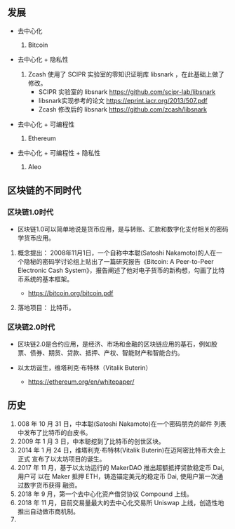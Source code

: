 ## 发展
- 去中心化
    1. Bitcoin

- 去中心化 + 隐私性
    1. Zcash 使用了 SCIPR 实验室的零知识证明库 libsnark ，在此基础上做了修改。
        - SCIPR 实验室的 libsnark https://github.com/scipr-lab/libsnark
        - libsnark实现参考的论文 https://eprint.iacr.org/2013/507.pdf
        - Zcash 修改后的 libsnark https://github.com/zcash/libsnark

- 去中心化 + 可编程性
    1. Ethereum

- 去中心化 + 可编程性 + 隐私性
    1. Aleo

## 区块链的不同时代
### 区块链1.0时代
- 区块链1.0可以简单地说是货币应用，是与转账、汇款和数字化支付相关的密码学货币应用。

1. 概念提出： 2008年11月1日，一个自称中本聪(Satoshi Nakamoto)的人在一个隐秘的密码学讨论组上贴出了一篇研究报告《Bitcoin: A Peer-to-Peer Electronic Cash System》，报告阐述了他对电子货币的新构想，勾画了比特币系统的基本框架。 
    - https://bitcoin.org/bitcoin.pdf

2. 落地项目： 比特币。 


### 区块链2.0时代
- 区块链2.0是合约应用，是经济、市场和金融的区块链应用的基石，例如股票、债券、期货、贷款、抵押、产权、智能财产和智能合约。

- 以太坊诞生，维塔利克·布特林（Vitalik Buterin）
    - https://ethereum.org/en/whitepaper/

## 历史
1. 008 年 10 月 31 日，中本聪(Satoshi Nakamoto)在一个密码朋克的邮件 列表中发布了比特币的白皮书。
2. 2009 年 1 月 3 日，中本聪挖到了比特币的创世区块。
3. 2014 年 1 月 24 日，维塔利克·布特林(Vitalik Buterin)在迈阿密比特币大会上正式 宣布了以太坊项目的诞生。
4. 2017 年 11 月，基于以太坊运行的 MakerDAO 推出超额抵押贷款稳定币 Dai, 用户可 以在 Maker 抵押 ETH，铸造锚定美元的稳定币 Dai, 使用户第一次通过数字货币获得 融资。
5. 2018 年 9 月，第一个去中心化资产借贷协议 Compound 上线。
6. 2018 年 11 月，目前交易量最大的去中心化交易所 Uniswap 上线，创造性地推出自动做市商机制。
7. 

